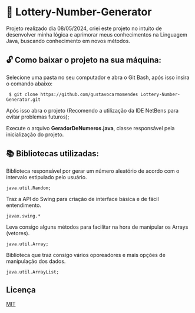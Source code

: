 # 🔢 Lottery-Number-Generator

Projeto realizado dia 08/05/2024, criei este projeto no intuito de desenvolver minha lógica e aprimorar meus conhecimentos na Linguagem Java, buscando conhecimento em novos métodos.

## 🔓 Como baixar o projeto na sua máquina:

Selecione uma pasta no seu computador e abra o Git Bash,
após isso insira o comando abaixo:

```
 $ git clone https://github.com/gustavocarmomendes Lottery-Number-Generator.git
```

Após isso abra o projeto (Recomendo a utilização da IDE NetBens para evitar problemas futuros);

Execute o arquivo **GeradorDeNumeros.java**, classe responsável pela inicialização do projeto.

## 📚 Bibliotecas utilizadas:

Biblioteca responsável por gerar um número aleatório de acordo com o intervalo estipulado pelo usuário.
```
java.util.Random;
```

Traz a API do Swing para criação de interface básica e de fácil entendimento.
```
javax.swing.*
```

Leva consigo alguns métodos para facilitar na hora de manipular os Arrays (vetores).
```
java.util.Array;
```

Biblioteca que traz consigo vários oporeadores e mais opções de manipulação dos dados.
```
java.util.ArrayList;
```

## Licença

[MIT](https://choosealicense.com/licenses/mit/)
